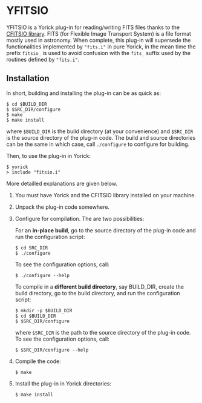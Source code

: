 YFITSIO
=======

YFITSIO is a Yorick plug-in for reading/writing FITS files thanks to the
[CFITSIO library](http://heasarc.gsfc.nasa.gov/fitsio/fitsio.html).  FITS
(for Flexible Image Transport System) is a file format mostly used in
astronomy.  When complete, this plug-in will supersede the functionalities
implemented by `"fits.i"` in pure Yorick, in the mean time the prefix
`fitsio_` is used to avoid confusion with the `fits_` suffix used by the
routines defined by `"fits.i"`.


Installation
------------

In short, building and installing the plug-in can be as quick as:
````
$ cd $BUILD_DIR
$ $SRC_DIR/configure
$ make
$ make install
````
where `$BUILD_DIR` is the build directory (at your convenience) and
`$SRC_DIR` is the source directory of the plug-in code.  The build and
source directories can be the same in which case, call `./configure` to
configure for building.

Then, to use the plug-in in Yorick:
````
$ yorick
> include "fitsio.i"
````
More detailled explanations are given below.

1. You must have Yorick and the CFITSIO library installed on your machine.

2. Unpack the plug-in code somewhere.

3. Configure for compilation.  The are two possibilities:

   For an **in-place build**, go to the source directory of the plug-in
   code and run the configuration script:
   ````
   $ cd SRC_DIR
   $ ./configure
   ````
   To see the configuration options, call:
   ````
   $ ./configure --help
   ````

   To compile in a **different build directory**, say BUILD_DIR, create the
   build directory, go to the build directory, and run the configuration
   script:
   ````
   $ mkdir -p $BUILD_DIR
   $ cd $BUILD_DIR
   $ $SRC_DIR/configure
   ````
   where `$SRC_DIR` is the path to the source directory of the plug-in
   code. To see the configuration options, call:
   ````
   $ $SRC_DIR/configure --help
   ````

4. Compile the code:
   ````
   $ make
   ````

4. Install the plug-in in Yorick directories:
   ````
   $ make install
   ````

